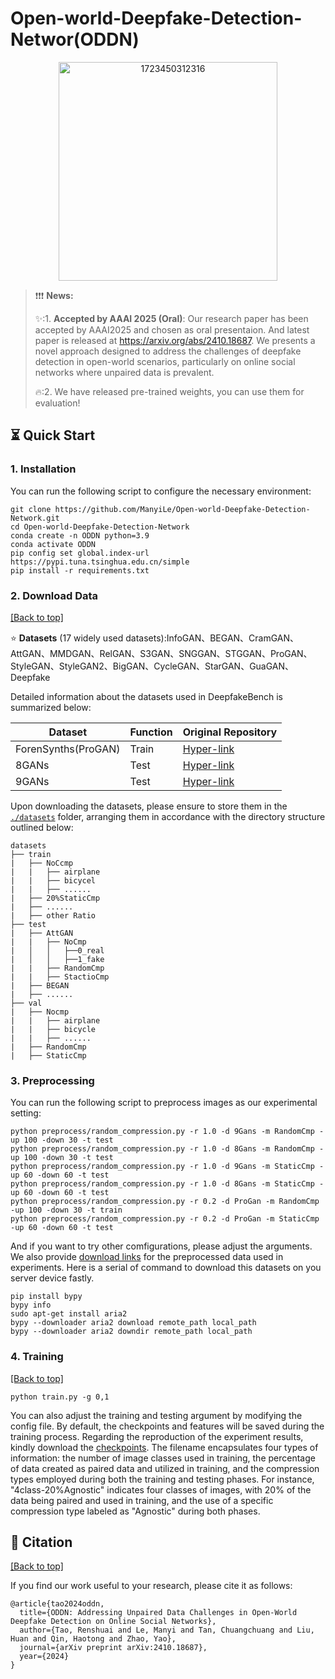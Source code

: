 # Open-world-Deepfake-Detection-Networ(ODDN)
<div align=center>
<img width="350" alt="1723450312316" src="https://github.com/user-attachments/assets/44461f22-304a-45d1-804b-197a6c2fa154">  
</div>

>  ❗️❗️❗️ **News:**
> 
> ✨:1. **Accepted by AAAI 2025 (Oral)**: Our research paper has been accepted by AAAI2025 and chosen as oral presentaion. And latest paper is released at https://arxiv.org/abs/2410.18687. We presents a novel approach designed to address the challenges of deepfake detection in open-world scenarios, particularly on online social networks where unpaired data is prevalent.
>
> 🔥:2. We have released pre-trained weights, you can use them for evaluation!


## ⏳ Quick Start

### 1. Installation
You can run the following script to configure the necessary environment:

```
git clone https://github.com/ManyiLe/Open-world-Deepfake-Detection-Network.git
cd Open-world-Deepfake-Detection-Network
conda create -n ODDN python=3.9
conda activate ODDN
pip config set global.index-url https://pypi.tuna.tsinghua.edu.cn/simple
pip install -r requirements.txt
```

### 2. Download Data

<a href="#top">[Back to top]</a>

⭐️ **Datasets** (17 widely used datasets):InfoGAN、BEGAN、CramGAN、AttGAN、MMDGAN、RelGAN、S3GAN、SNGGAN、STGGAN、ProGAN、StyleGAN、StyleGAN2、BigGAN、CycleGAN、StarGAN、GuaGAN、Deepfake

Detailed information about the datasets used in DeepfakeBench is summarized below:

| Dataset | Function | Original Repository |
| --- | --- | --- |
| ForenSynths(ProGAN) | Train | [Hyper-link](https://github.com/PeterWang512/CNNDetection) |
| 8GANs | Test | [Hyper-link](https://github.com/PeterWang512/CNNDetection) |
| 9GANs | Test | [Hyper-link](https://github.com/chuangchuangtan/GANGen-Detection) |


Upon downloading the datasets, please ensure to store them in the [`./datasets`](./datasets/) folder, arranging them in accordance with the directory structure outlined below:

```
datasets
├── train
|   ├── NoCcmp
|   |   ├── airplane
|   |   ├── bicycel
|   |   ├── ......
|   ├── 20%StaticCmp
|   ├── ......
|   ├── other Ratio
├── test
|   ├── AttGAN
|   |   ├── NoCmp
|   │   │   ├──0_real
|   │   │   ├──1_fake
|   |   ├── RandomCmp
|   |   ├── StactioCmp
|   ├── BEGAN
|   ├── ......
├── val
|   ├── Nocmp
|   |   ├── airplane
|   |   ├── bicycle
|   |   ├── ......
|   ├── RandomCmp
|   ├── StaticCmp
```

### 3. Preprocessing
You can run the following script to preprocess images as our experimental setting:

```
python preprocess/random_compression.py -r 1.0 -d 9Gans -m RandomCmp -up 100 -down 30 -t test
python preprocess/random_compression.py -r 1.0 -d 8Gans -m RandomCmp -up 100 -down 30 -t test
python preprocess/random_compression.py -r 1.0 -d 9Gans -m StaticCmp -up 60 -down 60 -t test
python preprocess/random_compression.py -r 1.0 -d 8Gans -m StaticCmp -up 60 -down 60 -t test
python preprocess/random_compression.py -r 0.2 -d ProGan -m RandomCmp -up 100 -down 30 -t train
python preprocess/random_compression.py -r 0.2 -d ProGan -m StaticCmp -up 60 -down 60 -t test
```
And if you want to try other comfigurations, please adjust the arguments. We also provide [download links]([https://github.com/PeterWang512/CNNDetection](https://pan.baidu.com/s/10LQW5M4rNmwoCfFg_z1LZQ?pwd=xvqn)) for the preprocessed data used in experiments. Here is a serial of command to download this datasets on you server device fastly.

```
pip install bypy
bypy info 
sudo apt-get install aria2
bypy --downloader aria2 download remote_path local_path
bypy --downloader aria2 downdir remote_path local_path
```
### 4. Training

<a href="#top">[Back to top]</a>

```
python train.py -g 0,1
```

You can also adjust the training and testing argument by modifying the config file. By default, the checkpoints and features will be saved during the training process. Regarding the reproduction of the experiment results, kindly download the [checkpoints](https://pan.baidu.com/s/1GgKy6fFxjfJnVEhnjC8YoQ?pwd=qvui). The filename encapsulates four types of information: the number of image classes used in training, the percentage of data created as paired data and utilized in training, and the compression types employed during both the training and testing phases. For instance, "4class-20%Agnostic" indicates four classes of images, with 20% of the data being paired and used in training, and the use of a specific compression type labeled as "Agnostic" during both phases.

## 📝 Citation

<a href="#top">[Back to top]</a>

If you find our work useful to your research, please cite it as follows:

```
@article{tao2024oddn,
  title={ODDN: Addressing Unpaired Data Challenges in Open-World Deepfake Detection on Online Social Networks},
  author={Tao, Renshuai and Le, Manyi and Tan, Chuangchuang and Liu, Huan and Qin, Haotong and Zhao, Yao},
  journal={arXiv preprint arXiv:2410.18687},
  year={2024}
}

```
